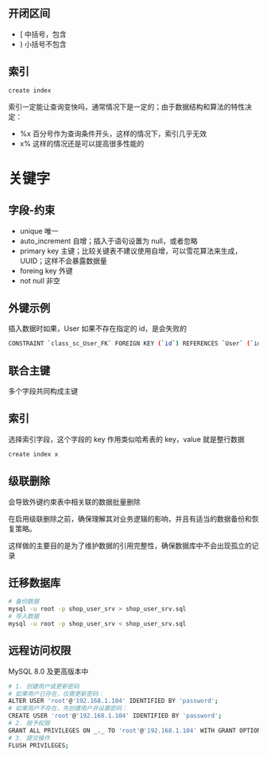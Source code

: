 ## 开闭区间

- [ 中括号，包含
- ) 小括号不包含

## 索引

```sh
create index
```

索引一定能让查询变快吗，通常情况下是一定的；由于数据结构和算法的特性决定：

- %x 百分号作为查询条件开头，这样的情况下，索引几乎无效
- x% 这样的情况还是可以提高很多性能的

# 关键字

## 字段-约束

- unique 唯一
- auto_increment 自增；插入于语句设置为 null，或者忽略
- primary key 主键；比较关键表不建议使用自增，可以雪花算法来生成，UUID；这样不会暴露数据量
- foreing key 外键
- not null 非空

## 外键示例

插入数据时如果，User 如果不存在指定的 id，是会失败的

```sh
CONSTRAINT `class_sc_User_FK` FOREIGN KEY (`id`) REFERENCES `User` (`id`)
```

## 联合主键

多个字段共同构成主键

## 索引

选择索引字段，这个字段的 key 作用类似哈希表的 key，value 就是整行数据

```sh
create index x
```

## 级联删除

会导致外键约束表中相关联的数据批量删除

在启用级联删除之前，确保理解其对业务逻辑的影响，并且有适当的数据备份和恢复策略。

这样做的主要目的是为了维护数据的引用完整性，确保数据库中不会出现孤立的记录

## 迁移数据库

```sh
# 备份数据
mysql -u root -p shop_user_srv > shop_user_srv.sql
# 导入数据
mysql -u root -p shop_user_srv < shop_user_srv.sql
```

## 远程访问权限

MySQL 8.0 及更高版本中

```sh
# 1. 创建用户或更新密码
# 如果用户已存在，仅需更新密码：
ALTER USER 'root'@'192.168.1.104' IDENTIFIED BY 'password';
# 如果用户不存在，先创建用户并设置密码：
CREATE USER 'root'@'192.168.1.104' IDENTIFIED BY 'password';
# 2. 授予权限
GRANT ALL PRIVILEGES ON _._ TO 'root'@'192.168.1.104' WITH GRANT OPTION;
# 3. 提交操作
FLUSH PRIVILEGES;
```
